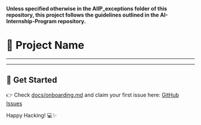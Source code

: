 **Unless specified otherwise in the AIIP_exceptions folder of this repository, this project follows the guidelines outlined in the AI-Internship-Program repository.**
# 🌟 Project Name

---


---

## 🚀 Get Started
👉 Check [docs/onboarding.md](docs/onboarding.md) and claim your first issue here: [GitHub Issues](../../issues)

Happy Hacking! 💻✨
